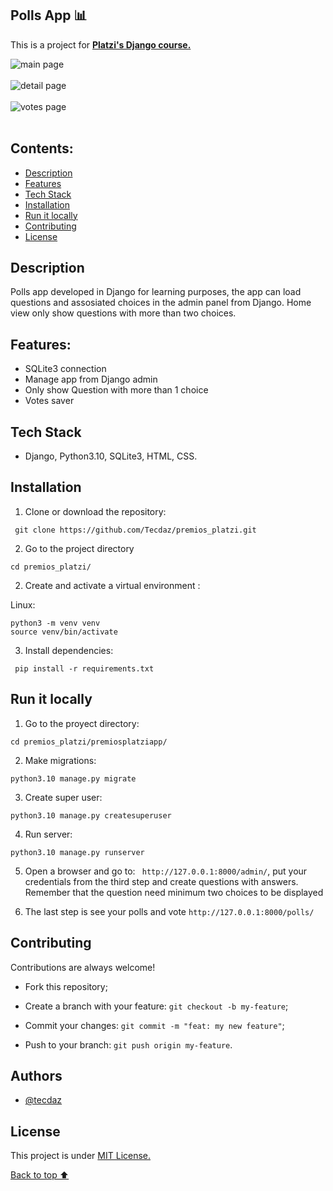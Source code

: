 ## Polls App 📊

This is a project for [**Platzi's Django course.**](https://platzi.com/cursos/django/)

![main page](https://user-images.githubusercontent.com/26366790/215878936-3072bad0-7e1d-4644-b901-741ebc98ef7f.png)
<br></br>
![detail page](https://user-images.githubusercontent.com/26366790/215879062-fb7df6f4-4eab-4344-9283-8acad08929d5.png)
<br></br>
![votes page](https://user-images.githubusercontent.com/26366790/215879347-e6921792-3622-4c5c-aa1e-2c6347f9e18b.png)
<br></br>

## Contents:
- [Description](#description)
- [Features](#features)
- [Tech Stack](#tech-stack)
- [Installation](#installation)
- [Run it locally](#run-it-locally)
- [Contributing](#contributing)
- [License](#license)

## Description

Polls app developed in Django for learning purposes, the app can load questions and assosiated choices in the admin panel from Django. Home view only show questions 
with more than two choices.

## Features:
- SQLite3 connection
- Manage app from Django admin
- Only show Question with more than 1 choice
- Votes saver

## Tech Stack

- Django, Python3.10, SQLite3, HTML, CSS.

## Installation
    
  1. Clone or download the repository:

  ` git clone https://github.com/Tecdaz/premios_platzi.git`

  2. Go to the project directory

  `cd premios_platzi/`

  2. Create and activate a virtual environment :
  
  Linux:
  ```
  python3 -m venv venv
  source venv/bin/activate
  ```
  
  3. Install dependencies:

  ` pip install -r requirements.txt`

## Run it locally

  1. Go to the proyect directory:
  
  `cd premios_platzi/premiosplatziapp/`

  2. Make migrations:
  
  `python3.10 manage.py migrate`

  3. Create super user:
  
  `python3.10 manage.py createsuperuser`

  4. Run server:
  
  `python3.10 manage.py runserver`

  5. Open a browser and go to: ` http://127.0.0.1:8000/admin/`, put your credentials from the third step and create questions with answers. Remember 
  that the question need minimum two choices to be displayed
  
  6. The last step is see your polls and vote `http://127.0.0.1:8000/polls/`
  
 ## Contributing

Contributions are always welcome!

- Fork this repository;

- Create a branch with your feature: `git checkout -b my-feature`;

- Commit your changes: `git commit -m "feat: my new feature"`;

- Push to your branch: `git push origin my-feature`.

## Authors

- [@tecdaz](https://www.github.com/tecdaz)

##  License

This project is under [MIT License.](https://choosealicense.com/licenses/mit/)

[Back to top ⬆️](#polls-app-)

